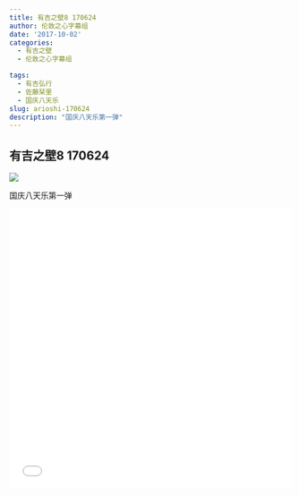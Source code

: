 ```yaml
---
title: 有吉之壁8 170624
author: 伦敦之心字幕组
date: '2017-10-02'
categories:
  - 有吉之壁
  - 伦敦之心字幕组

tags:
  - 有吉弘行
  - 佐藤栞里
  - 国庆八天乐
slug: arioshi-170624
description: "国庆八天乐第一弹"
---
```


## 有吉之壁8 170624

![](https://wx3.sinaimg.cn/mw1024/a5ffaf9bgy1fk3esi94mrj210e0mp78q.jpg)

国庆八天乐第一弹


<iframe src="//www.bilibili.com/html/html5player.html?cid=24388854&aid=14971197" width="100%" height="500" frameborder="0" allowfullscreen="allowfullscreen"></iframe>
